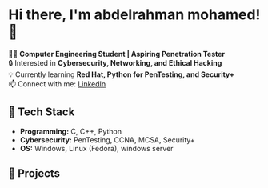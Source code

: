 # Hi there, I'm abdelrahman mohamed! 🦇  

👨‍💻 **Computer Engineering Student | Aspiring Penetration Tester**  
🔒 Interested in **Cybersecurity, Networking, and Ethical Hacking**  
💡 Currently learning **Red Hat, Python for PenTesting, and Security+**  
📫 Connect with me: [LinkedIn](www.linkedin.com/in/abdelrahman-mohamed-b3a938350)  

## 🔧 Tech Stack  
- **Programming:** C, C++, Python  
- **Cybersecurity:** PenTesting, CCNA, MCSA, Security+  
- **OS:** Windows, Linux (Fedora), windows server  

## 📌 Projects  
